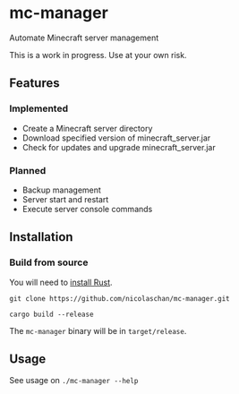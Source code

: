 # mc-manager
Automate Minecraft server management

This is a work in progress. Use at your own risk.

## Features
### Implemented
- Create a Minecraft server directory
- Download specified version of minecraft_server.jar
- Check for updates and upgrade minecraft_server.jar 
### Planned
- Backup management
- Server start and restart
- Execute server console commands

## Installation
### Build from source
You will need to [install Rust](https://www.rust-lang.org/en-US/install.html).

`git clone https://github.com/nicolaschan/mc-manager.git`

`cargo build --release`

The `mc-manager` binary will be in `target/release`.

## Usage
See usage on `./mc-manager --help`

